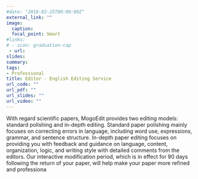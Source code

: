 ```yaml
---
#date: "2018-02-25T00:00:00Z"
external_link: ""
image:
  caption: 
  focal_point: Smart
#links:
# - icon: graduation-cap
 - url: 
slides: 
summary: 
tags:
- Professional
title: Editor - English Editing Service
url_code: ""
url_pdf: ""
url_slides: ""
url_video: ""
---
```

With regard scientific papers, MogoEdit provides two editing models: standard polishing and in-depth editing. Standard paper polishing mainly focuses on correcting errors in language, including word use, expressions, grammar, and sentence structure. In-depth paper editing focuses on providing you with feedback and guidance on language, content, organization, logic, and writing style with detailed comments from the editors. Our interactive modification period, which is in effect for 90 days following the return of your paper, will help make your paper more refined and professiona